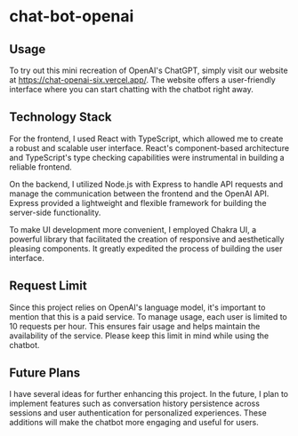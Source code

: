 # chat-bot-openai
## Usage

To try out this mini recreation of OpenAI's ChatGPT, simply visit our website at https://chat-openai-six.vercel.app/. The website offers a user-friendly interface where you can start chatting with the chatbot right away.

## Technology Stack

For the frontend, I used React with TypeScript, which allowed me to create a robust and scalable user interface. React's component-based architecture and TypeScript's type checking capabilities were instrumental in building a reliable frontend.

On the backend, I utilized Node.js with Express to handle API requests and manage the communication between the frontend and the OpenAI API. Express provided a lightweight and flexible framework for building the server-side functionality.

To make UI development more convenient, I employed Chakra UI, a powerful library that facilitated the creation of responsive and aesthetically pleasing components. It greatly expedited the process of building the user interface.

## Request Limit

Since this project relies on OpenAI's language model, it's important to mention that this is a paid service. To manage usage, each user is limited to 10 requests per hour. This ensures fair usage and helps maintain the availability of the service. Please keep this limit in mind while using the chatbot.

## Future Plans

I have several ideas for further enhancing this project. In the future, I plan to implement features such as conversation history persistence across sessions and user authentication for personalized experiences. These additions will make the chatbot more engaging and useful for users.
